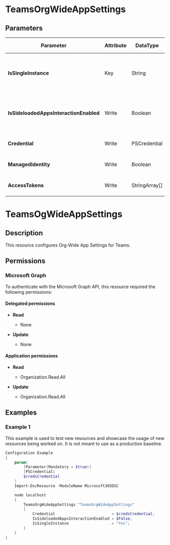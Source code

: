 ﻿# TeamsOrgWideAppSettings

## Parameters

| Parameter | Attribute | DataType | Description | Allowed Values |
| --- | --- | --- | --- | --- |
| **IsSingleInstance** | Key | String | Specifies the resource is a single instance, the value must be 'Yes' | `Yes` |
| **IsSideloadedAppsInteractionEnabled** | Write | Boolean | Determines whether or not to allow interaction with custom apps. | |
| **Credential** | Write | PSCredential | Credentials of the Teams Admin | |
| **ManagedIdentity** | Write | Boolean | Managed ID being used for authentication. | |
| **AccessTokens** | Write | StringArray[] | Access token used for authentication. | |


# TeamsOgWideAppSettings

## Description

This resource configures Org-Wide App Settings for Teams.

## Permissions

### Microsoft Graph

To authenticate with the Microsoft Graph API, this resource required the following permissions:

#### Delegated permissions

- **Read**

    - None

- **Update**

    - None

#### Application permissions

- **Read**

    - Organization.Read.All

- **Update**

    - Organization.Read.All

## Examples

### Example 1

This example is used to test new resources and showcase the usage of new resources being worked on.
It is not meant to use as a production baseline.

```powershell
Configuration Example
{
    param(
        [Parameter(Mandatory = $true)]
        [PSCredential]
        $credsCredential
    )
    Import-DscResource -ModuleName Microsoft365DSC

    node localhost
    {
        TeamsOrgWideAppSettings "TeamsOrgWideAppSettings"
        {
            Credential                         = $credsCredential;
            IsSideloadedAppsInteractionEnabled = $False;
            IsSingleInstance                   = "Yes";
        }
    }
}
```


